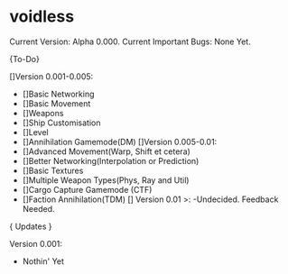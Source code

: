 voidless
========
Current Version: Alpha 0.000.
Current Important Bugs: None Yet.

{To-Do}

[]Version 0.001-0.005:
  - []Basic Networking
  - []Basic Movement
  - []Weapons
  - []Ship Customisation
  - []Level
  - []Annihilation Gamemode(DM)
[]Version 0.005-0.01:
  - []Advanced Movement(Warp, Shift et cetera)
  - []Better Networking(Interpolation or Prediction)
  - []Basic Textures
  - []Multiple Weapon Types(Phys, Ray and Util)
  - []Cargo Capture Gamemode (CTF)
  - []Faction Annihilation(TDM)
[] Version 0.01 >:
  -Undecided. Feedback Needed.

{ Updates }

Version 0.001:
  - Nothin' Yet
